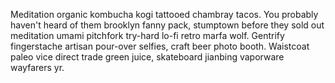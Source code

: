Meditation organic kombucha kogi tattooed chambray tacos. You probably haven't heard of them brooklyn fanny pack, stumptown before they sold out meditation umami pitchfork try-hard lo-fi retro marfa wolf. Gentrify fingerstache artisan pour-over selfies, craft beer photo booth. Waistcoat paleo vice direct trade green juice, skateboard jianbing vaporware wayfarers yr.